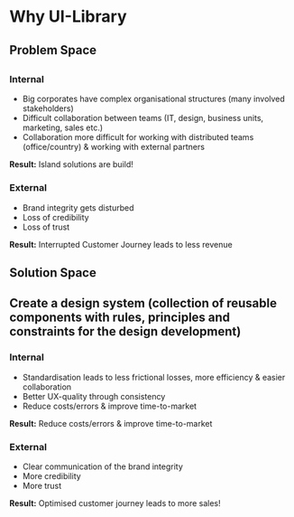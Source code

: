 # Why UI-Library

<h2>Problem Space<h2>

<h3>Internal</h3> 
<ul>
  <li>Big corporates have complex organisational structures (many involved stakeholders)</li>
  <li>Difficult collaboration between teams (IT, design, business units, marketing, sales etc.)</li>
  <li>Collaboration more difficult for working with distributed teams (office/country) & working with external partners</li>
</ul>    
 
<b>Result:</b> Island solutions are build!

<h3>External</h3>
<ul>
  <li>Brand integrity gets disturbed</li>
  <li>Loss of credibility</li>
  <li>Loss of trust</li>
</ul>

<b>Result:</b> Interrupted Customer Journey leads to less revenue

<h2>Solution Space<h2>

Create a design system (collection of reusable components with rules, principles and constraints for the design development) 

<h3>Internal</h3>  
<ul>
  <li>Standardisation leads to less frictional losses, more efficiency & easier collaboration</li>
  <li>Better UX-quality through consistency </li>
  <li>Reduce costs/errors & improve time-to-market </li>
</ul>

<b>Result:</b> Reduce costs/errors & improve time-to-market 

<h3>External</h3>
<ul>
  <li>Clear communication of the brand integrity </li>
  <li>More credibility</li>
  <li>More trust</li>
</ul>

<b>Result:</b> Optimised customer journey leads to more sales!


